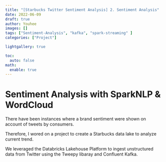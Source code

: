 ```yaml
---
title: "[Starbucks Twitter Sentiment Analysis] 2. Sentiment Analysis"
date: 2022-06-09
draft: true
author: Youhee
images: []
tags: ["Sentiment-Analysis", "kafka", "spark-streaming" ]
categories: ["Project"]

lightgallery: true

toc:
  auto: false
math:
  enable: true
---
```

# Sentiment Analysis with SparkNLP & WordCloud

There have been instances where a brand sentiment were shown on account of tweets by consumers. 

Therefore, I wored on a project to create a Starbucks data lake to analyze current trend. 

We leveraged the Databricks Lakehouse Platform to ingest unstructured data from Twitter using the Tweepy libaray and Confluent Kafka. 